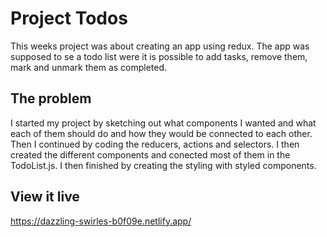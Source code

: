 # Project Todos

This weeks project was about creating an app using redux. The app was supposed to se a todo list were it is possible to add tasks, remove them, mark and unmark them as completed. 

## The problem

I started my project by sketching out what components I wanted and what each of them should do and how they would be connected to each other. Then I continued by coding the reducers, actions and selectors. I then created the different components and conected most of them in the TodoList.js. I then finished by creating the styling with styled components. 


## View it live

https://dazzling-swirles-b0f09e.netlify.app/ 
